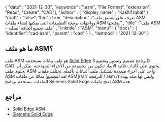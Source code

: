 {
  "date" : "2021-12-30",
  "keywords" :[".asm", "File Format", "extension", "Read", "Create", "CAD"],
  "author" : {
    "display_name" : "Kashif Iqbal"
} ,
  "draft" : "false",
  "toc" : true,
  "description" :"تعرف على تنسيق ملف ASM وواجهات برمجة التطبيقات التي يمكنها إنشاء ملفات ASM وفتحها." ,
  "title" :"ملف ASM - ملف تجميع الحافة الصلبة" ,
  "linktitle" : "ASM",
  "menu" : {
    "docs" : {
      "identifier":"cad-asm",
      "parent" : "cad"
}
} ,
  "lastmod" : "2021-12-30"
}

## ما هو ملف ASM؟

ملف ASM هو ملف بيانات يستخدمه [Solid Edge](https://solidedge.siemens.com/en/) برنامج تصميم وتصيير وتجميع 3D CAD. يحتوي على كائنات ثلاثية الأبعاد تتكون من مجموعة من الأجزاء النموذجية. يمكن أن يحتوي ملف ASM واحد على أجزاء متعددة لتشكيل ملف البيانات بأكمله. تختلف ملفات ASM تمامًا عن ملفات [لغة التجميع ASM](/ar/ البرمجة / asm /) وليس لها صلة بهذه الملفات. يستخدم برنامج Siemens Solid Edge لفتح ملفات ASM هذه.

## مراجع

* [Solid Edge ASM](https://www.wikidata.org/wiki/Q644575)
* [Siemens Solid Edge](https://solidedge.siemens.com/en/)

